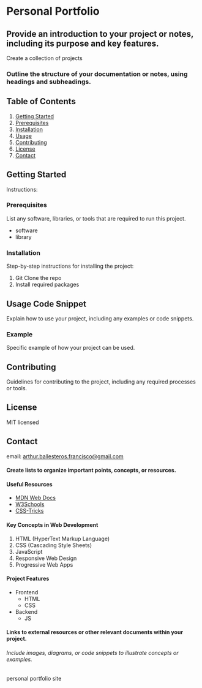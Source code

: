 # Personal Portfolio

## Provide an introduction to your project or notes, including its purpose and key features.

Create a collection of projects

### Outline the structure of your documentation or notes, using headings and subheadings.
## Table of Contents

1. [Getting Started](#getting-started)
2. [Prerequisites](#prerequisites)
3. [Installation](#installation)
4. [Usage](#usage)
5. [Contributing](#contributing)
6. [License](#license)
7. [Contact](#contact)

## Getting Started

Instructions:

### Prerequisites

List any software, libraries, or tools that are required to run this project.

- software
- library

### Installation

Step-by-step instructions for installing the project:

1. Git Clone the repo
2. Install required packages

## Usage Code Snippet

Explain how to use your project, including any examples or code snippets.

### Example
Specific example of how your project can be used.

## Contributing

Guidelines for contributing to the project, including any required processes or tools.

## License

MIT licensed
## Contact

email: arthur.ballesteros.francisco@gmail.com
#### Create lists to organize important points, concepts, or resources.

#### Useful Resources

- [MDN Web Docs](https://developer.mozilla.org/)
- [W3Schools](https://www.w3schools.com/)
- [CSS-Tricks](https://css-tricks.com/)
#### Key Concepts in Web Development

1. HTML (HyperText Markup Language)
2. CSS (Cascading Style Sheets)
3. JavaScript
4. Responsive Web Design
5. Progressive Web Apps
#### Project Features

- Frontend
  - HTML
  - CSS
- Backend
  - JS
#### Links to external resources or other relevant documents within your project.

###### Include images, diagrams, or code snippets to illustrate concepts or examples.
personal portfolio site
